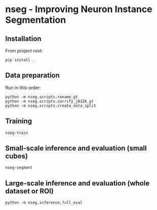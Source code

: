 # **nseg** - Improving Neuron Instance Segmentation

## Installation

From project root:

    pip install .

## Data preparation

Run in this order:

    python -m nseg.scripts.rename_gt
    python -m nseg.scripts.zarrify_j0126_gt
    python -m nseg.scripts.create_data_split

## Training

    nseg-train

## Small-scale inference and evaluation (small cubes)

    nseg-segment

## Large-scale inference and evaluation (whole dataset or ROI)

    python -m nseg.inference.full_eval
